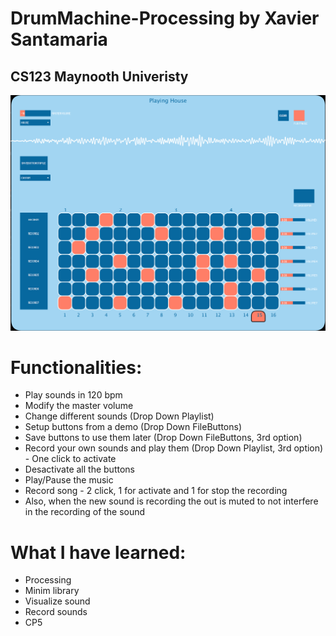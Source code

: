 # DrumMachine-Processing by Xavier Santamaria
## CS123 Maynooth Univeristy
![Capture](https://github.com/XaviSanta/DrumMachine-Processing/blob/master/FinalProject/images/Capture.PNG)
# Functionalities:
* Play sounds in 120 bpm
* Modify the master volume
* Change different sounds (Drop Down Playlist)
* Setup buttons from a demo (Drop Down FileButtons)
* Save buttons to use them later (Drop Down FileButtons, 3rd option)
* Record your own sounds and play them (Drop Down Playlist, 3rd option) - One click to activate
* Desactivate all the buttons
* Play/Pause the music
* Record song - 2 click, 1 for activate and 1 for stop the recording
* Also, when the new sound is recording the out is muted to not interfere in the recording of the sound

# What I have learned:
* Processing
* Minim library
* Visualize sound
* Record sounds
* CP5
